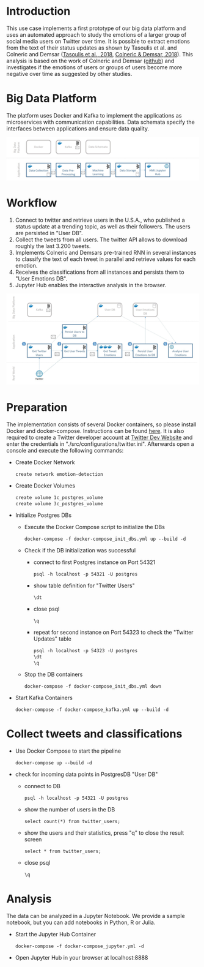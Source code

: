 # Introduction

This use case implements a first prototype of our big data platform and uses an automated approach to study the emotions of a larger group of social media users on Twitter over time. It is possible to extract emotions from the text of their status updates as shown by Tasoulis et al. and Colneric and Demsar ([Tasoulis et al., 2018](https://arxiv.org/abs/1804.00482), [Colneric & Demsar, 2018](https://ieeexplore.ieee.org/document/8295234)). This analysis is based on the work of Colneric and Demsar ([github](https://github.com/nikicc/twitter-emotion-recognition)) and investigates if the emotions of users or groups of users become more negative over time as suggested by other studies.

# Big Data Platform

The platform uses Docker and Kafka to implement the applications as microservices with communication capabilities. Data schemata specify the interfaces between applications and ensure data quality. 

<img src="./docs/big_data_platform.jpg" width="800px">

# Workflow

1. Connect to twitter and retrieve users in the U.S.A., who published a status update at a trending topic, as well as their followers. The users are persisted in "User DB". 
2. Collect the tweets from all users. The twitter API allows to download roughly the last 3.200 tweets. 
3. Implements Colneric and Demsars pre-trained RNN in several instances to classify the text of each tweet in parallel and retrieve values for each emotion. 
4. Receives the classifications from all instances and persists them to "User Emotions DB". 
5. Jupyter Hub enables the interactive analysis in the browser.

<img src="./docs/workflow.jpg" width="800px">

# Preparation
The implementation consists of several Docker containers, so please install Docker and docker-compose. 
Instructions can be found [here](https://github.com/janstrohschein/KOARCH/tree/master/Big_Data_Platform/Docker).
It is also required to create a Twitter developer account at [Twitter Dev Website](https://developer.twitter.com/en/apply-for-access) and enter the credentials in "./src/configurations/twitter.ini". Afterwards open a console and execute the following commands:

- Create Docker Network
  
  ```
  create network emotion-detection
  ```
  
- Create Docker Volumes
  
  ```
  create volume 1c_postgres_volume
  create volume 3c_postgres_volume
  ```
  
- Initialize Postgres DBs
  
  - Execute the Docker Compose script to initialize the DBs
    
    ```
    docker-compose -f docker-compose_init_dbs.yml up --build -d
    ```
  
  - Check if the DB initialization was successful
    
    - connect to first Postgres instance on Port 54321
    
      ```
      psql -h localhost -p 54321 -U postgres
      ```
    
    - show table definition for "Twitter Users"
    
      ```
      \dt
      ```
    
    - close psql
    
      ```
      \q
      ```
    
    - repeat for second instance on Port 54323 to check the "Twitter Updates" table
    
      ```
      psql -h localhost -p 54323 -U postgres
      \dt
      \q
      ```
    
  - Stop the DB containers
  
    ```
    docker-compose -f docker-compose_init_dbs.yml down
    ```
  
- Start Kafka Containers

  ```
  docker-compose -f docker-compose_kafka.yml up --build -d
  ```

# Collect tweets and classifications

- Use Docker Compose to start the pipeline
  
  ```
  docker-compose up --build -d
  ```
  
- check for incoming data points in PostgresDB "User DB"
  
  - connect to DB
  
    ```
    psql -h localhost -p 54321 -U postgres
    ```
  
  - show the number of users in the DB
  
    ```
    select count(*) from twitter_users;
    ```
  
  - show the users and their statistics, press "q" to close the result screen
  
    ```
    select * from twitter_users;
    ```
  
  - close psql
  
    ```
    \q
    ```

# Analysis

The data can be analyzed in a Jupyter Notebook. We provide a sample notebook, but you can add notebooks in Python, R or Julia. 

- Start the Jupyter Hub Container

  ```
  docker-compose -f docker-compose_jupyter.yml -d
  ```

- Open Jupyter Hub in your browser at localhost:8888